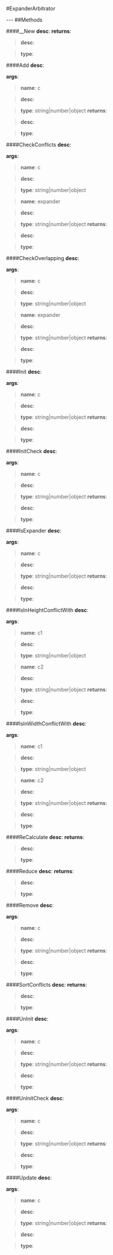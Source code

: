 #ExpanderArbitrator
<figure markdown="1">

</figure>
---
##Methods

####__New
**desc**: 
**returns**:

> **desc**: 

> **type**: 

####Add
**desc**: 

**args**:

> **name**: c

> **desc**: 

> **type**: string|number|object
**returns**:

> **desc**: 

> **type**: 

####CheckConflicts
**desc**: 

**args**:

> **name**: c

> **desc**: 

> **type**: string|number|object

> **name**: expander

> **desc**: 

> **type**: string|number|object
**returns**:

> **desc**: 

> **type**: 

####CheckOverlapping
**desc**: 

**args**:

> **name**: c

> **desc**: 

> **type**: string|number|object

> **name**: expander

> **desc**: 

> **type**: string|number|object
**returns**:

> **desc**: 

> **type**: 

####Init
**desc**: 

**args**:

> **name**: c

> **desc**: 

> **type**: string|number|object
**returns**:

> **desc**: 

> **type**: 

####InitCheck
**desc**: 

**args**:

> **name**: c

> **desc**: 

> **type**: string|number|object
**returns**:

> **desc**: 

> **type**: 

####IsExpander
**desc**: 

**args**:

> **name**: c

> **desc**: 

> **type**: string|number|object
**returns**:

> **desc**: 

> **type**: 

####IsInHeightConflictWith
**desc**: 

**args**:

> **name**: c1

> **desc**: 

> **type**: string|number|object

> **name**: c2

> **desc**: 

> **type**: string|number|object
**returns**:

> **desc**: 

> **type**: 

####IsInWidthConflictWith
**desc**: 

**args**:

> **name**: c1

> **desc**: 

> **type**: string|number|object

> **name**: c2

> **desc**: 

> **type**: string|number|object
**returns**:

> **desc**: 

> **type**: 

####ReCalculate
**desc**: 
**returns**:

> **desc**: 

> **type**: 

####Reduce
**desc**: 
**returns**:

> **desc**: 

> **type**: 

####Remove
**desc**: 

**args**:

> **name**: c

> **desc**: 

> **type**: string|number|object
**returns**:

> **desc**: 

> **type**: 

####SortConflicts
**desc**: 
**returns**:

> **desc**: 

> **type**: 

####UnInit
**desc**: 

**args**:

> **name**: c

> **desc**: 

> **type**: string|number|object
**returns**:

> **desc**: 

> **type**: 

####UnInitCheck
**desc**: 

**args**:

> **name**: c

> **desc**: 

> **type**: string|number|object
**returns**:

> **desc**: 

> **type**: 

####Update
**desc**: 

**args**:

> **name**: c

> **desc**: 

> **type**: string|number|object
**returns**:

> **desc**: 

> **type**: 

